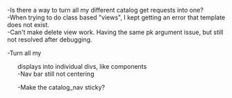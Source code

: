 -Is there a way to turn all my different catalog get requests into one?  
-When trying to do class based "views", I kept getting an error that template does not exist.  
-Can't make delete view work. Having the same pk argument issue, but still not resolved after debugging.  

-Turn all my <ul> displays into individual divs, like components  
-Nav bar still not centering
  
-Make the catalog_nav sticky?


